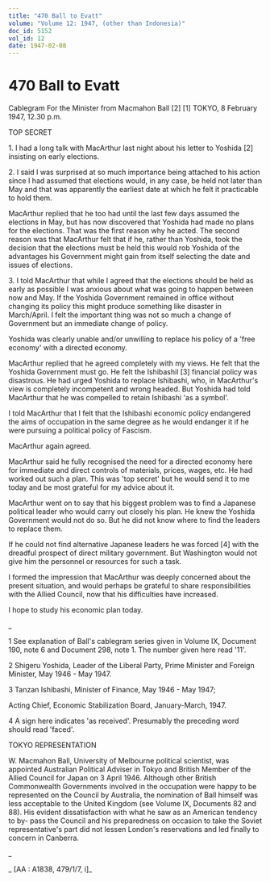 ```yaml
---
title: "470 Ball to Evatt"
volume: "Volume 12: 1947, (other than Indonesia)"
doc_id: 5152
vol_id: 12
date: 1947-02-08
---
```


# 470 Ball to Evatt

Cablegram For the Minister from Macmahon Ball [2] [1] TOKYO, 8 February 1947, 12.30 p.m.

TOP SECRET

1\. I had a long talk with MacArthur last night about his letter to Yoshida [2] insisting on early elections.

2\. I said I was surprised at so much importance being attached to his action since I had assumed that elections would, in any case, be held not later than May and that was apparently the earliest date at which he felt it practicable to hold them.

MacArthur replied that he too had until the last few days assumed the elections in May, but has now discovered that Yoshida had made no plans for the elections. That was the first reason why he acted. The second reason was that MacArthur felt that if he, rather than Yoshida, took the decision that the elections must be held this would rob Yoshida of the advantages his Government might gain from itself selecting the date and issues of elections.

3\. I told MacArthur that while I agreed that the elections should be held as early as possible I was anxious about what was going to happen between now and May. If the Yoshida Government remained in office without changing its policy this might produce something like disaster in March/April. I felt the important thing was not so much a change of Government but an immediate change of policy.

Yoshida was clearly unable and/or unwilling to replace his policy of a 'free economy' with a directed economy.

MacArthur replied that he agreed completely with my views. He felt that the Yoshida Government must go. He felt the Ishibashil [3] financial policy was disastrous. He had urged Yoshida to replace Ishibashi, who, in MacArthur's view is completely incompetent and wrong headed. But Yoshida had told MacArthur that he was compelled to retain Ishibashi 'as a symbol'.

I told MacArthur that I felt that the Ishibashi economic policy endangered the aims of occupation in the same degree as he would endanger it if he were pursuing a political policy of Fascism.

MacArthur again agreed.

MacArthur said he fully recognised the need for a directed economy here for immediate and direct controls of materials, prices, wages, etc. He had worked out such a plan. This was 'top secret' but he would send it to me today and be most grateful for my advice about it.

MacArthur went on to say that his biggest problem was to find a Japanese political leader who would carry out closely his plan. He knew the Yoshida Government would not do so. But he did not know where to find the leaders to replace them.

If he could not find alternative Japanese leaders he was forced [4] with the dreadful prospect of direct military government. But Washington would not give him the personnel or resources for such a task.

I formed the impression that MacArthur was deeply concerned about the present situation, and would perhaps be grateful to share responsibilities with the Allied Council, now that his difficulties have increased.

I hope to study his economic plan today.

_

1 See explanation of Ball's cablegram series given in Volume IX, Document 190, note 6 and Document 298, note 1. The number given here read '11'.

2 Shigeru Yoshida, Leader of the Liberal Party, Prime Minister and Foreign Minister, May 1946 - May 1947.

3 Tanzan Ishibashi, Minister of Finance, May 1946 - May 1947;

Acting Chief, Economic Stabilization Board, January-March, 1947.

4 A sign here indicates 'as received'. Presumably the preceding word should read 'faced'.

TOKYO REPRESENTATION

W. Macmahon Ball, University of Melbourne political scientist, was appointed Australian Political Adviser in Tokyo and British Member of the Allied Council for Japan on 3 April 1946. Although other British Commonwealth Governments involved in the occupation were happy to be represented on the Council by Australia, the nomination of Ball himself was less acceptable to the United Kingdom (see Volume IX, Documents 82 and 88). His evident dissatisfaction with what he saw as an American tendency to by- pass the Council and his preparedness on occasion to take the Soviet representative's part did not lessen London's reservations and led finally to concern in Canberra.

_

_ [AA : A1838, 479/1/7, i]_
